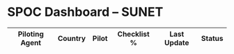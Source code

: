 # SPOC Dashboard – SUNET

| Piloting Agent | Country | Pilot | Checklist % | Last Update | Status |
|----------------|---------|--------|--------------|-------------|--------|
